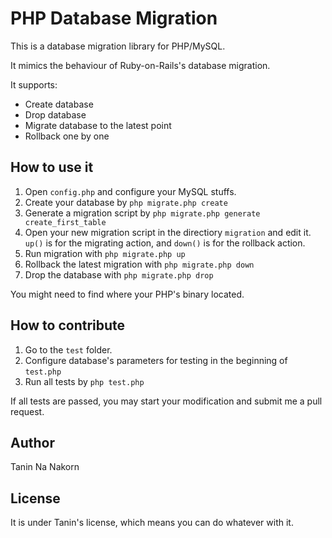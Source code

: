 PHP Database Migration
==============================

This is a database migration library for PHP/MySQL.

It mimics the behaviour of Ruby-on-Rails's database migration.

It supports:

* Create database
* Drop database
* Migrate database to the latest point
* Rollback one by one


How to use it
-----------------------

1. Open ```config.php``` and configure your MySQL stuffs.
2. Create your database by ```php migrate.php create```
3. Generate a migration script by ```php migrate.php generate create_first_table```
4. Open your new migration script in the directiory ```migration``` and edit it. ```up()``` is for the migrating action, and ```down()``` is for the rollback action.
5. Run migration with ```php migrate.php up```
6. Rollback the latest migration with ```php migrate.php down```
7. Drop the database with ```php migrate.php drop```

You might need to find where your PHP's binary located.


How to contribute
------------------------

1. Go to the ```test``` folder.
2. Configure database's parameters for testing in the beginning of ```test.php```
2. Run all tests by ```php test.php```

If all tests are passed, you may start your modification and submit me a pull request.


Author
------------
Tanin Na Nakorn


License
-----------

It is under Tanin's license, which means you can do whatever with it.
